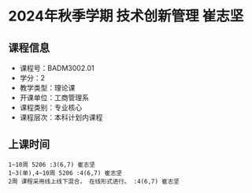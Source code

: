 # 2024年秋季学期 技术创新管理 崔志坚






## 课程信息

- 课程号：BADM3002.01
- 学分：2
- 教学类型：理论课
- 开课单位：工商管理系
- 课程类别：专业核心
- 课程层次：本科计划内课程

## 上课时间

```
1~10周 5206 :3(6,7) 崔志坚
1~3(单),4~10周 5206 :4(6,7) 崔志坚
2周 课程采用线上线下混合， 在线形式进行。 :4(6,7) 崔志坚
```


